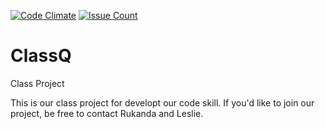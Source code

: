 [![Code Climate](https://codeclimate.com/github/leslieaula/ClassQ/badges/gpa.svg)](https://codeclimate.com/github/leslieaula/ClassQ)
[![Issue Count](https://codeclimate.com/github/leslieaula/ClassQ/badges/issue_count.svg)](https://codeclimate.com/github/leslieaula/ClassQ)

# ClassQ
Class Project


This is our class project for developt our code skill.
If you'd like to join our project, be free to contact Rukanda and Leslie.
